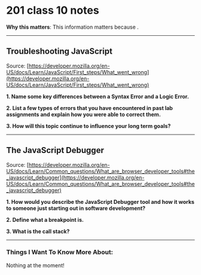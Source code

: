 # 201 class 10 notes

**Why this matters**: This information matters because . 

------------------------------------

## Troubleshooting JavaScript

Source: [https://developer.mozilla.org/en-US/docs/Learn/JavaScript/First_steps/What_went_wrong](https://developer.mozilla.org/en-US/docs/Learn/JavaScript/First_steps/What_went_wrong)

**1. Name some key differences between a Syntax Error and a Logic Error.**




**2. List a few types of errors that you have encountered in past lab assignments and explain how you were able to correct them.**




**3. How will this topic continue to influence your long term goals?**




-----------------------------------

## The JavaScript Debugger

Source: [https://developer.mozilla.org/en-US/docs/Learn/Common_questions/What_are_browser_developer_tools#the_javascript_debugger](https://developer.mozilla.org/en-US/docs/Learn/Common_questions/What_are_browser_developer_tools#the_javascript_debugger)


**1. How would you describe the JavaScript Debugger tool and how it works to someone just starting out in software development?**



**2. Define what a breakpoint is.**




**3. What is the call stack?**



------------------------------------
### Things I Want To Know More About:
Nothing at the moment!